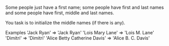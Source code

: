Some people just have a first name; some people have first and last names and some people have first, middle and last names.

You task is to initialize the middle names (if there is any).

Examples
'Jack Ryan'                   => 'Jack Ryan'
'Lois Mary Lane'              => 'Lois M. Lane'
'Dimitri'                     => 'Dimitri'
'Alice Betty Catherine Davis' => 'Alice B. C. Davis'